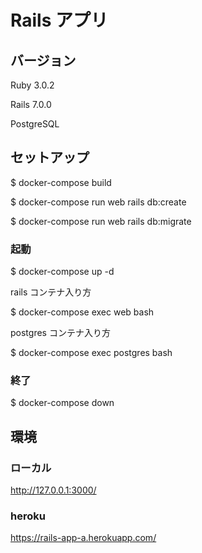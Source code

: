 # Rails アプリ

## バージョン

Ruby 3.0.2

Rails 7.0.0

PostgreSQL

## セットアップ

$ docker-compose build

$ docker-compose run web rails db:create

$ docker-compose run web rails db:migrate

### 起動

$ docker-compose up -d

rails コンテナ入り方

$ docker-compose exec web bash

postgres コンテナ入り方

$ docker-compose exec postgres bash

### 終了

$ docker-compose down

## 環境

### ローカル

http://127.0.0.1:3000/

### heroku

https://rails-app-a.herokuapp.com/
